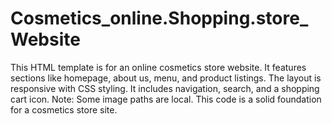 # Cosmetics_online.Shopping.store_Website
This HTML template is for an online cosmetics store website. It features sections like homepage, about us, menu, and product listings. The layout is responsive with CSS styling. It includes navigation, search, and a shopping cart icon. Note: Some image paths are local. This code is a solid foundation for a cosmetics store site.

